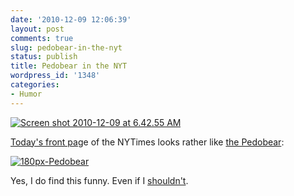 ```yaml
---
date: '2010-12-09 12:06:39'
layout: post
comments: true
slug: pedobear-in-the-nyt
status: publish
title: Pedobear in the NYT
wordpress_id: '1348'
categories:
- Humor
---
```


[![Screen shot 2010-12-09 at 6.42.55 AM](http://fnord.phfactor.net/wp-content/uploads/2010/12/Screen-shot-2010-12-09-at-6.42.55-AM-450x317.png)](http://fnord.phfactor.net/wp-content/uploads/2010/12/Screen-shot-2010-12-09-at-6.42.55-AM.png)

[Today's front pag](http://www.nytimes.com/2010/12/09/arts/dance/09nutcracker.html?scp=1&sq=nutcracker%20nation&st=cse)e of the NYTimes looks rather like [the Pedobear](http://encyclopediadramatica.com/Pedobear):

[![180px-Pedobear](http://fnord.phfactor.net/wp-content/uploads/2010/12/180px-Pedobear.png)](http://fnord.phfactor.net/wp-content/uploads/2010/12/180px-Pedobear.png)

Yes, I do find this funny. Even if I [shouldn't](http://en.wikipedia.org/wiki/Pedobear).
